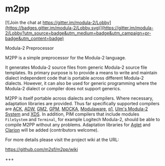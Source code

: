 # m2pp

[![Join the chat at https://gitter.im/modula-2/Lobby](https://badges.gitter.im/modula-2/Lobby.svg)](https://gitter.im/modula-2/Lobby?utm_source=badge&utm_medium=badge&utm_campaign=pr-badge&utm_content=badge)

Modula-2 Preprocessor

M2PP is a simple preprocessor for the Modula-2 language.

It generates Modula-2 source files from generic Modula-2 source file templates. Its primary purpose is to provide a means to write and maintain dialect independent code that is portable across different Modula-2 dialects. However, it can also be used for generic programming where the Modula-2 dialect or compiler does not support generics.

M2PP is itself portable across dialects and compilers. Where necessary, adaptation libraries are provided. Thus far specifically supported compilers are [ACK](http://tack.sourceforge.net/olddocs/m2ref.html), [ADW](https://www.modula2.org/adwm2/), [GM2](http://nongnu.org/gm2/homepage.html), [GPM](https://github.com/k-john-gough/gpmclr), [MOCKA](http://www.info.uni-karlsruhe.de/projects.php/id=37&lang=en), [Modulaware](https://www.modulaware.com/mwcvms.htm), [p1](http://modula2.awiedemann.de/), [Ulm's Modula-2 System](http://www.mathematik.uni-ulm.de/modula/) and [XDS](https://www.excelsior-usa.com/xds.html). In addition, PIM compilers that include modules `FileSystem` and `Terminal`, for example Logitech Modula-2, should be able to compile M2PP without any problems. Adaptation libraries for [Aglet](http://aglet.web.runbox.net/) and [Clarion](http://www.softvelocity.com/) will be added (contributors welcome).

For more details please visit the project wiki at the URL:

https://github.com/m2sf/m2pp/wiki

+++
